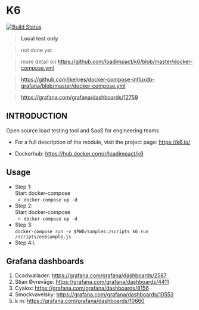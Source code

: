 # K6
[![Build Status](https://travis-ci.org/joemccann/dillinger.svg?branch=master)](https://travis-ci.org/joemccann/dillinger)
> **Local test only**

> not done yet

> more detail on https://github.com/loadimpact/k6/blob/master/docker-compose.yml

> https://github.com/jkehres/docker-compose-influxdb-grafana/blob/master/docker-compose.yml

> https://grafana.com/grafana/dashboards/12759

INTRODUCTION
------------
Open source load testing tool and SaaS for engineering teams

 * For a full description of the module, visit the project page: https://k6.io/

 * Dockerhub: https://hub.docker.com/r/loadimpact/k6

Usage
-----
* Step 1:\
    Start docker-compose
    * `docker-compose up -d`
* Step 2:\
    Start docker-compose
    * `docker-compose up -d`
* Step 3:\
    `docker-compose run -v $PWD/samples:/scripts k6 run /scripts/es6sample.js`
* Step 4:\

Grafana dashboards
------------------
1. Dcadwallader: https://grafana.com/grafana/dashboards/2587
2. Stian Øvrevåge: https://grafana.com/grafana/dashboards/4411
3. Cyaiox: https://grafana.com/grafana/dashboards/8156
4. Smockvavelsky: https://grafana.com/grafana/dashboards/10553
5. k m: https://grafana.com/grafana/dashboards/10660